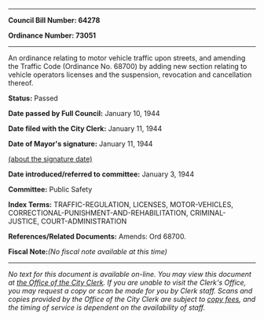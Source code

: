 

********

**Council Bill Number: 64278**
   
**Ordinance Number: 73051**
********

 An ordinance relating to motor vehicle traffic upon streets, and amending the Traffic Code (Ordinance No. 68700) by adding new section relating to vehicle operators licenses and the suspension, revocation and cancellation thereof.

**Status:** Passed
   
**Date passed by Full Council:** January 10, 1944
   
**Date filed with the City Clerk:** January 11, 1944
   
**Date of Mayor's signature:** January 11, 1944
   
[(about the signature date)](/~public/approvaldate.htm)
   
   
   
**Date introduced/referred to committee:** January 3, 1944
   
**Committee:** Public Safety
   
   
**Index Terms:** TRAFFIC-REGULATION, LICENSES, MOTOR-VEHICLES, CORRECTIONAL-PUNISHMENT-AND-REHABILITATION, CRIMINAL-JUSTICE, COURT-ADMINISTRATION

**References/Related Documents:** Amends: Ord 68700.

**Fiscal Note:**_(No fiscal note available at this time)_
********

_No text for this document is available on-line. You may view this document at [the Office of the City Clerk](http://www.seattle.gov/leg/clerk/contactUs.htm). If you are unable to visit the Clerk's Office, you may request a copy or scan be made for you by Clerk staff. Scans and copies provided by the Office of the City Clerk are subject to [copy fees](http://clerk.seattle.gov/~public/clerkfees.htm), and the timing of service is dependent on the availability of staff._

